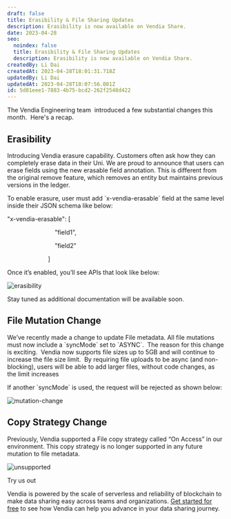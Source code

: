```yaml
---
draft: false
title: Erasibility & File Sharing Updates
description: Erasibility is now available on Vendia Share.
date: 2023-04-28
seo:
  noindex: false
  title: Erasibility & File Sharing Updates
  description: Erasibility is now available on Vendia Share.
createdBy: Li Dai
createdAt: 2023-04-28T18:01:31.718Z
updatedBy: Li Dai
updatedAt: 2023-04-28T18:07:56.081Z
id: 5d81eee1-7883-4b75-bcd2-262f2548d422
---
```


The Vendia Engineering team  introduced a few substantial changes this month.  Here's a recap. 

## Erasibility

Introducing Vendia erasure capability. Customers often ask how they can completely erase data in their Uni. We are proud to announce that users can erase fields using the new erasable field annotation. This is different from the original remove feature, which removes an entity but maintains previous versions in the ledger. 

To enable erasure, user must add \`x-vendia-erasable\` field at the same level inside their JSON schema like below:

"x-vendia-erasable": [

                            "field1", 

                            "field2"

                        ]

Once it’s enabled, you’ll see APIs that look like below:

![erasibility](to-be-filled)

Stay tuned as additional documentation will be available soon.

## File Mutation Change

We’ve recently made a change to update File metadata. All file mutations  must now include a \`syncMode\` set to \`ASYNC\`.  The reason for this change is exciting.  Vendia now supports file sizes up to 5GB and will continue to increase the file size limit.  By requiring file uploads to be async (and non-blocking), users will be able to add larger files, without code changes, as the limit increases

If another \`syncMode\` is used, the request will be rejected as shown below:

![mutation-change](to-be-filled)

## Copy Strategy Change

Previously, Vendia supported a File copy strategy called “On Access” in our environment. This copy strategy is no longer supported in any future mutation to file metadata. 

![unsupported](to-be-filled)

Try us out

Vendia is powered by the scale of serverless and reliability of blockchain to make data sharing easy across teams and organizations. [Get started for free](https://www.vendia.com/pricing) to see how Vendia can help you advance in your data sharing journey.
